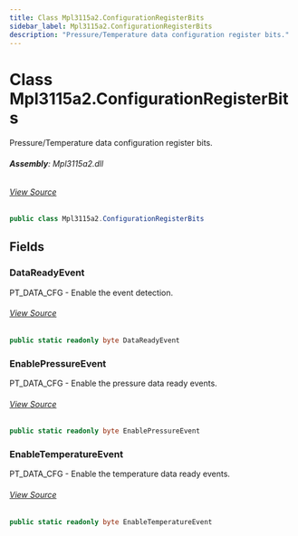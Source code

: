 ```yaml
---
title: Class Mpl3115a2.ConfigurationRegisterBits
sidebar_label: Mpl3115a2.ConfigurationRegisterBits
description: "Pressure/Temperature data configuration register bits."
---
```

# Class Mpl3115a2.ConfigurationRegisterBits
Pressure/Temperature data configuration register bits.

###### **Assembly**: Mpl3115a2.dll
###### [View Source](https://github.com/WildernessLabs/Meadow.Foundation.git/blob/develop/Source/Meadow.Foundation.Peripherals/Sensors.Atmospheric.Mpl3115a2/Driver/Mpl3115a2.ConfigurationRegisterBits.cs#L11)
```csharp title="Declaration"
public class Mpl3115a2.ConfigurationRegisterBits
```
## Fields
### DataReadyEvent
PT_DATA_CFG - Enable the event detection.
###### [View Source](https://github.com/WildernessLabs/Meadow.Foundation.git/blob/develop/Source/Meadow.Foundation.Peripherals/Sensors.Atmospheric.Mpl3115a2/Driver/Mpl3115a2.ConfigurationRegisterBits.cs#L16)
```csharp title="Declaration"
public static readonly byte DataReadyEvent
```
### EnablePressureEvent
PT_DATA_CFG - Enable the pressure data ready events.
###### [View Source](https://github.com/WildernessLabs/Meadow.Foundation.git/blob/develop/Source/Meadow.Foundation.Peripherals/Sensors.Atmospheric.Mpl3115a2/Driver/Mpl3115a2.ConfigurationRegisterBits.cs#L21)
```csharp title="Declaration"
public static readonly byte EnablePressureEvent
```
### EnableTemperatureEvent
PT_DATA_CFG - Enable the temperature data ready events.
###### [View Source](https://github.com/WildernessLabs/Meadow.Foundation.git/blob/develop/Source/Meadow.Foundation.Peripherals/Sensors.Atmospheric.Mpl3115a2/Driver/Mpl3115a2.ConfigurationRegisterBits.cs#L26)
```csharp title="Declaration"
public static readonly byte EnableTemperatureEvent
```
